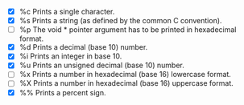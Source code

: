 - [x] %c Prints a single character.
- [x] %s Prints a string (as defined by the common C convention).
- [ ] %p The void * pointer argument has to be printed in hexadecimal format.
- [x] %d Prints a decimal (base 10) number.
- [x] %i Prints an integer in base 10.
- [x] %u Prints an unsigned decimal (base 10) number.
- [ ] %x Prints a number in hexadecimal (base 16) lowercase format.
- [ ] %X Prints a number in hexadecimal (base 16) uppercase format.
- [x] %% Prints a percent sign.